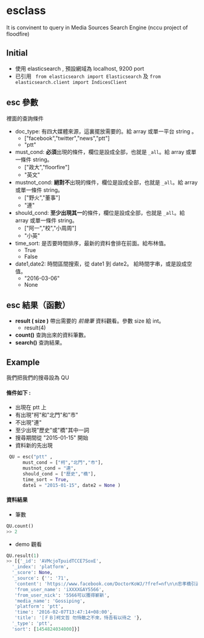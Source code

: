 # esclass
It is convinent to query in Media Sources Search Engine (nccu project of floodfire)

## Initial
* 使用 elasticsearch , 預設網域為 localhost, 9200 port
* 已引用 
` from elasticsearch import Elasticsearch` 及
` from elasticsearch.client import IndicesClient `

## esc 參數 
裡面的查詢條件
* doc_type: 有四大媒體來源，這裏擺放需要的。給 array 或單一平台 string 。
  * ["facebook","twitter","news","ptt"]
  * "ptt"
* must_cond: **必須**出現的條件，欄位是設成全部，也就是 `_all`。給 array 或單一條件 string。
  * ["政大","floorfire"]
  * "英文"
* mustnot_cond: **絕對不**出現的條件，欄位是設成全部，也就是 `_all`。給 array 或單一條件 string。
  * ["野火","董事"]
  * "連"
* should_cond: **至少出現其一**的條件，欄位是設成全部，也就是 `_all`。給 array 或單一條件 string。
  * ["阿一","校","小周周"]
  * "小英"
* time_sort: 是否要時間排序，最新的資料會排在前面。給布林值。
  * True
  * False
* date1,date2: 時間區間搜索，從 date1 到 date2。 給時間字串，或是設成空值。
  * "2016-03-06"
  * None
  
## esc 結果（函數）
* **result ( size )**
帶出需要的 *前幾筆* 資料觀看。參數 size 給 int。
  * result(4)  
* **count()**
查詢出來的資料筆數。
* **search()**
查詢結果。

## Example
我們把我們的搜尋設為 QU

#### 條件如下 :
* 出現在 ptt 上
* 有出現"柯"和"北門"和"市"
* 不出現"連"
* 至少出現"歷史"或"橋"其中一詞
* 搜尋期間從 "2015-01-15" 開始
* 資料新的先出現 

```python
 QU = esc("ptt" ,
      must_cond = ["柯","北門","市"],
      mustnot_cond = "連",
      should_cond = ["歷史","橋"],
      time_sort = True,
      date1 = "2015-01-15", date2 = None ) 
```
#### 資料結果
* 筆數
```python
QU.count()
>> 2
```
* demo 觀看
```python
QU.result(1)
>> [{'_id': 'AVMcjoTpuidTCCE7SoxE',
  '_index': 'platform',
  '_score': None,
  '_source': {'': '71',
   'content': 'https://www.facebook.com/DoctorKoWJ/?fref=nf\n\n忠孝橋引道從今(7)日凌晨起開始拆除，希望在大年初七(14)日前完成長達750公尺的引道\n\n拆除作業。未來配合西區門戶計畫的推動，北門及臺北車站將會有新的風貌呈現在世人面\n\n前。\n\n為減輕拆橋施工對交通的衝擊，市府把握春節年假的時候，以「全區同步拆除」的方式完\n\n成拆橋作業，對市民影響降至最低。感謝市府相關同仁犧牲假期投入拆除工作，臺北市的\n\n改造就從這一個關鍵的工程開始，我們一起為臺北市的城市發展寫下新頁。\n\n值此同時，臺南還有許多同胞因為震災而受困於災區中，北市消防局搜救隊昨日即刻南下\n\n支援，迄今仍在努力中。各縣市紛紛投入搶救，臺灣是生命共同體，北市府已盤點相關人\n\n力資源並與台南市政府保持聯繫，全力支援。\n\n對於天災，我們永遠只能「勿恃敵之不來，恃吾有以待之」。大家加油，天佑臺灣！\n\n施工期間進入臺北市區建議多加利用捷運路網，工程及交通改道相關資訊可透過以下網站\n查閱：\n\n臺北好行 http://its.taipei.gov.tw/1.html\n臺北市政府 http://www.taipei.gov.tw/\n臺北市政府交通局 http://www.dot.gov.taipei/\n臺北市政府工務局新建工程處 http://nco.gov.taipei/\n\n詳細公車改道動線可上以下網站查閱：\n\n臺北市公共運輸處 http://www.pto.gov.taipei/\n大臺北公車動態資訊系統 http://ebus.gov.taipei/\n臺北市政府工務局新建工程處 http://nco.gov.taipei/\n\n理性勿戰 不要想說地震不會震到你 要想說如果來了你有什麼準備 不要再噴口水了\n\n--\n史http://imgur.com/U6SagY4 http://imgur.com/sGj9BrV http://imgur.com/tsJDggK\n上http://imgur.com/RW5jCBP http://imgur.com/TJqYidC http://imgur.com/x4v3fm1\n最http://imgur.com/c0nTong http://imgur.com/a5Sbeb4 http://imgur.com/0xI1W2S\n強http://imgur.com/fJBHqT9 http://imgur.com/12Wsdoe http://imgur.com/UwKBG7z\n結http://imgur.com/gGKwQE9 http://imgur.com/XyvPf4q http://imgur.com/yKWT1wH\n界http://imgur.com/8WghScz http://imgur.com/be9eZtn http://imgur.com/yvyuyxV\n\n--',
   'from_user_name': 'iXXXXGAY5566',
   'from_user_nick': '5566可以獲得嶄新',
   'media_name': 'Gossiping',
   'platform': 'ptt',
   'time': '2016-02-07T13:47:14+08:00',
   'title': '[ＦＢ]柯文哲 勿恃敵之不來，恃吾有以待之 '},
  '_type': 'ptt',
  'sort': [1454824034000]}]
```
